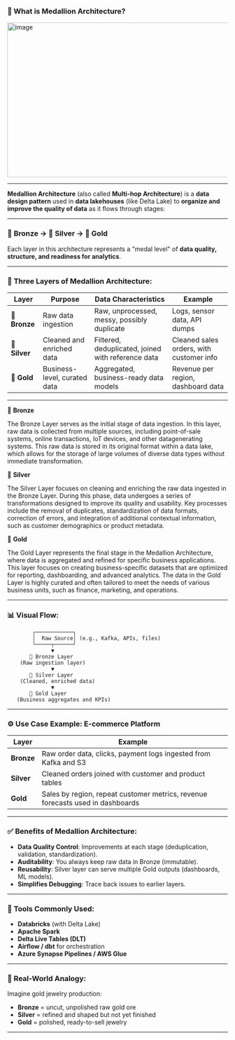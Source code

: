 ### 💎 What is **Medallion Architecture**?

<img width="903" height="353" alt="image" src="https://github.com/user-attachments/assets/f5d9bb11-73fd-4de6-8c84-3398110d2e45" />

---

**Medallion Architecture** (also called **Multi-hop Architecture**) is a **data design pattern** used in **data lakehouses** (like Delta Lake) to **organize and improve the quality of data** as it flows through stages:

---

### 🥇 **Bronze → 🥈 Silver → 🥇 Gold**

Each layer in this architecture represents a "medal level" of **data quality, structure, and readiness for analytics**.

---

### 🔄 **Three Layers of Medallion Architecture:**

| Layer         | Purpose                      | Data Characteristics                               | Example                                  |
| ------------- | ---------------------------- | -------------------------------------------------- | ---------------------------------------- |
| 🥉 **Bronze** | Raw data ingestion           | Raw, unprocessed, messy, possibly duplicate        | Logs, sensor data, API dumps             |
| 🥈 **Silver** | Cleaned and enriched data    | Filtered, deduplicated, joined with reference data | Cleaned sales orders, with customer info |
| 🥇 **Gold**   | Business-level, curated data | Aggregated, business-ready data models             | Revenue per region, dashboard data       |

---

🥉 **Bronze**

The Bronze Layer serves as the initial stage of data ingestion. In this layer, raw data is collected from
multiple sources, including point-of-sale systems, online transactions, IoT devices, and other datagenerating systems. This raw data is stored in its original format within a data lake, which allows for the
storage of large volumes of diverse data types without immediate transformation.

🥈 **Silver**

The Silver Layer focuses on cleaning and enriching the raw data ingested in the Bronze Layer. During this
phase, data undergoes a series of transformations designed to improve its quality and usability. Key
processes include the removal of duplicates, standardization of data formats, correction of errors, and
integration of additional contextual information, such as customer demographics or product metadata.

🥇 **Gold**

The Gold Layer represents the final stage in the Medallion Architecture, where data is aggregated and
refined for specific business applications. This layer focuses on creating business-specific datasets that
are optimized for reporting, dashboarding, and advanced analytics. The data in the Gold Layer is highly
curated and often tailored to meet the needs of various business units, such as finance, marketing, and
operations.

---

### 📊 **Visual Flow:**

```
        ┌────────────┐
        │  Raw Source│ (e.g., Kafka, APIs, files)
        └─────┬──────┘
              ▼
       🥉 Bronze Layer
    (Raw ingestion layer)
              ▼
       🥈 Silver Layer
    (Cleaned, enriched data)
              ▼
       🥇 Gold Layer
   (Business aggregates and KPIs)
```

---

### ⚙️ **Use Case Example: E-commerce Platform**

| Layer      | Example                                                                        |
| ---------- | ------------------------------------------------------------------------------ |
| **Bronze** | Raw order data, clicks, payment logs ingested from Kafka and S3                |
| **Silver** | Cleaned orders joined with customer and product tables                         |
| **Gold**   | Sales by region, repeat customer metrics, revenue forecasts used in dashboards |

---

### ✅ **Benefits of Medallion Architecture:**

* **Data Quality Control**: Improvements at each stage (deduplication, validation, standardization).
* **Auditability**: You always keep raw data in Bronze (immutable).
* **Reusability**: Silver layer can serve multiple Gold outputs (dashboards, ML models).
* **Simplifies Debugging**: Trace back issues to earlier layers.

---

### 🔧 **Tools Commonly Used:**

* **Databricks** (with Delta Lake)
* **Apache Spark**
* **Delta Live Tables (DLT)**
* **Airflow / dbt** for orchestration
* **Azure Synapse Pipelines / AWS Glue**

---

### 🧠 Real-World Analogy:

Imagine gold jewelry production:

* **Bronze** = uncut, unpolished raw gold ore
* **Silver** = refined and shaped but not yet finished
* **Gold** = polished, ready-to-sell jewelry

---
